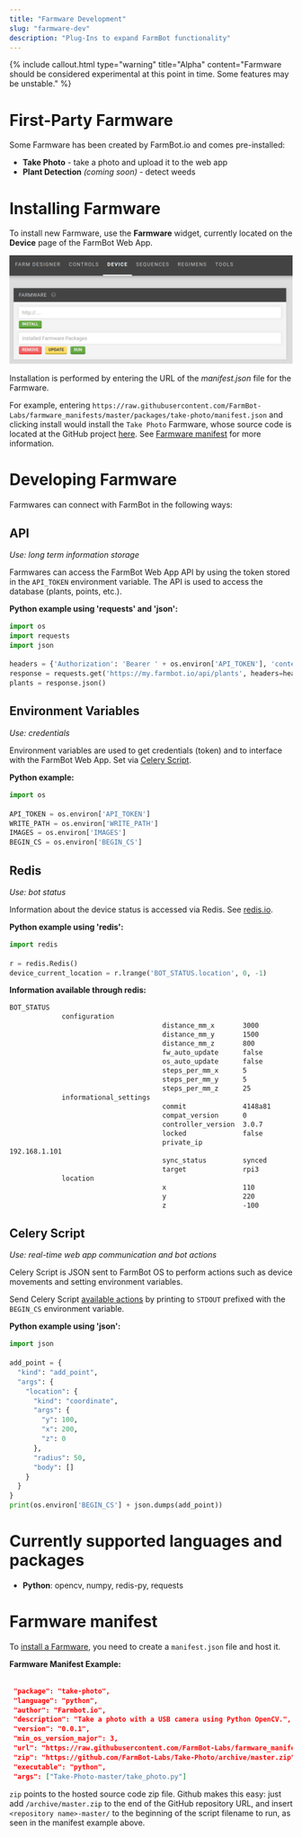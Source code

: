 ```yaml
---
title: "Farmware Development"
slug: "farmware-dev"
description: "Plug-Ins to expand FarmBot functionality"
---
```



{%
include callout.html
type="warning"
title="Alpha"
content="Farmware should be considered experimental at this point in time. Some features may be unstable."
%}

# First-Party Farmware

Some Farmware has been created by FarmBot.io and comes pre-installed:

* __Take Photo__ - take a photo and upload it to the web app
* __Plant Detection__ _(coming soon)_ - detect weeds

# Installing Farmware

To install new Farmware, use the __Farmware__ widget, currently located on the __Device__ page of the FarmBot Web App.

![farmware_widget.png](_images/farmware_widget.png)

Installation is performed by entering the URL of the _manifest.json_ file for the Farmware.

For example, entering `https://raw.githubusercontent.com/FarmBot-Labs/farmware_manifests/master/packages/take-photo/manifest.json` and clicking install would install the `Take Photo` Farmware, whose source code is located at the GitHub project [here](https://github.com/FarmBot-Labs/Take-Photo). See [Farmware manifest](#farmware-manifest) for more information.

# Developing Farmware

Farmwares can connect with FarmBot in the following ways:

## API

_Use: long term information storage_

Farmwares can access the FarmBot Web App API by using the token stored in the `API_TOKEN` environment variable. The API is used to access the database (plants, points, etc.).


__Python example using 'requests' and 'json':__

```python
import os
import requests
import json

headers = {'Authorization': 'Bearer ' + os.environ['API_TOKEN'], 'content-type': "application/json"}
response = requests.get('https://my.farmbot.io/api/plants', headers=headers)
plants = response.json()
```

## Environment Variables

_Use: credentials_

Environment variables are used to get credentials (token) and to interface with the FarmBot Web App. Set via [Celery Script](#celery-script).


__Python example:__

```python
import os

API_TOKEN = os.environ['API_TOKEN']
WRITE_PATH = os.environ['WRITE_PATH']
IMAGES = os.environ['IMAGES']
BEGIN_CS = os.environ['BEGIN_CS']
```

## Redis

_Use: bot status_

Information about the device status is accessed via Redis. See [redis.io](https://redis.io/).


__Python example using 'redis':__

```python
import redis

r = redis.Redis()
device_current_location = r.lrange('BOT_STATUS.location', 0, -1)
```




__Information available through redis:__

```text
BOT_STATUS
             configuration
                                      distance_mm_x       3000
                                      distance_mm_y       1500
                                      distance_mm_z       800
                                      fw_auto_update      false
                                      os_auto_update      false
                                      steps_per_mm_x      5
                                      steps_per_mm_y      5
                                      steps_per_mm_z      25
             informational_settings
                                      commit              4148a81
                                      compat_version      0
                                      controller_version  3.0.7
                                      locked              false
                                      private_ip          192.168.1.101
                                      sync_status         synced
                                      target              rpi3
             location
                                      x                   110
                                      y                   220
                                      z                   -100
```

## Celery Script

_Use: real-time web app communication and bot actions_

Celery Script is JSON sent to FarmBot OS to perform actions such as device movements and setting environment variables.

Send Celery Script [available actions](https://github.com/FarmBot/farmbot-js/blob/master/dist/corpus.d.ts) by printing to `STDOUT` prefixed with the `BEGIN_CS` environment variable.


__Python example using 'json':__

```python
import json

add_point = {
  "kind": "add_point",
  "args": {
    "location": {
      "kind": "coordinate",
      "args": {
        "y": 100,
        "x": 200,
        "z": 0
      },
      "radius": 50,
      "body": []
    }
  }
}
print(os.environ['BEGIN_CS'] + json.dumps(add_point))
```

# Currently supported languages and packages
 * __Python__: opencv, numpy, redis-py, requests

# Farmware manifest

To [install a Farmware](#installing-farmware), you need to create a `manifest.json` file and host it.


__Farmware Manifest Example:__

```json

 "package": "take-photo",
 "language": "python",
 "author": "Farmbot.io",
 "description": "Take a photo with a USB camera using Python OpenCV.",
 "version": "0.0.1",
 "min_os_version_major": 3,
 "url": "https://raw.githubusercontent.com/FarmBot-Labs/farmware_manifests/master/packages/take-photo/manifest.json",
 "zip": "https://github.com/FarmBot-Labs/Take-Photo/archive/master.zip",
 "executable": "python",
 "args": ["Take-Photo-master/take_photo.py"]
```

`zip` points to the hosted source code zip file. Github makes this easy: just add `/archive/master.zip` to the end of the GitHub repository URL, and insert `<repository name>-master/` to the beginning of the script filename to run, as seen in the manifest example above.

